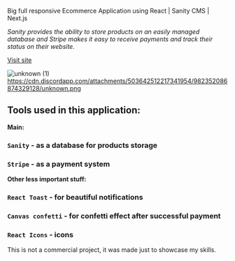 Big full responsive Ecommerce Application using React | Sanity CMS | Next.js

*Sanity provides the ability to store products on an easily managed database and Stripe makes it easy to receive payments and track their status on their website.*

[Visit site](https://ecommerce-shop-xi.vercel.app/)

![unknown (1)](https://cdn.discordapp.com/attachments/503642512217341954/982352006188531782/unknown.png)
https://cdn.discordapp.com/attachments/503642512217341954/982352086874329128/unknown.png
## Tools used in this application:

**Main:**
### `Sanity` - as a database for products storage
### `Stripe` - as a payment system
**Other less important stuff:**
### `React Toast` - for beautiful notifications 
### `Canvas confetti` - for confetti effect after successful payment
### `React Icons` - icons

This is not a commercial project, it was made just to showcase my skills.


